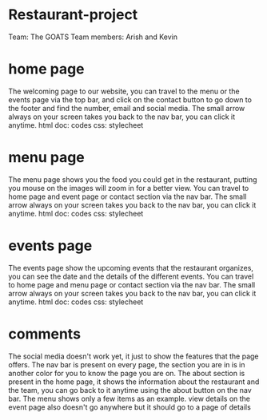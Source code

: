 # Restaurant-project
Team: The GOATS
Team members: Arish and Kevin 
# home page
The welcoming page to our website, you can travel to the menu or the events page via the top bar, and click on the contact button to go down to the footer and find the number, email and social media.
The small arrow always on your screen takes you back to the nav bar, you can click it anytime.
html doc: codes
css: stylecheet
# menu page 
The menu page shows you the food you could get in the restaurant, putting you mouse on the images will zoom in for a better view. You can travel to home page and event page or contact section via the nav bar.
The small arrow always on your screen takes you back to the nav bar, you can click it anytime.
html doc: codes
css: stylecheet
# events page
The events page show the upcoming events that the restaurant organizes, you can see the date and the details of the different events. You can travel to home page and menu page or contact section via the nav bar.
The small arrow always on your screen takes you back to the nav bar, you can click it anytime.
html doc: codes
css: stylecheet
# comments
The social media doesn't work yet, it just to show the features that the page offers.
The nav bar is present on every page, the section you are in is in another color for you to know the page you are on.
The about section is present in the home page, it shows the information about the restaurant and the team, you can go back to it anytime using the about button on the nav bar. 
The menu shows only a few items as an example. 
view details on the event page also doesn't go anywhere but it should go to a page of details
